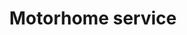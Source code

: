 ---
title: "Motorhome service"
url: /cabrera-de-mar/motorhome-service/
shop: reparación de automóviles
---